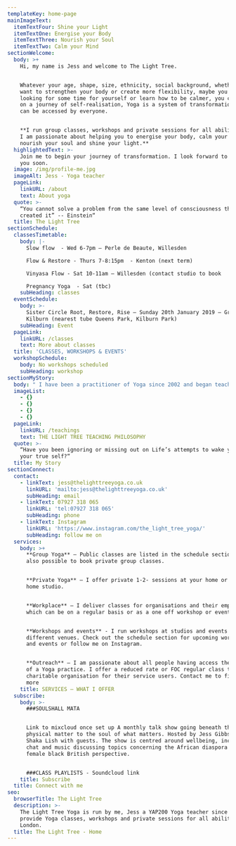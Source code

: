```yaml
---
templateKey: home-page
mainImageText:
  itemTextFour: Shine your Light
  itemTextOne: Energise your Body
  itemTextThree: Nourish your Soul
  itemTextTwo: Calm your Mind
sectionWelcome:
  body: >+
    Hi, my name is Jess and welcome to The Light Tree. 


    Whatever your age, shape, size, ethnicity, social background, whether you
    want to strengthen your body or create more flexibility, maybe you are
    looking for some time for yourself or learn how to be calmer, you could be
    on a journey of self-realisation, Yoga is a system of transformation that
    can be accessed by everyone. 


    **I run group classes, workshops and private sessions for all abilities and
    I am passionate about helping you to energise your body, calm your mind,
    nourish your soul and shine your light.**
  highlightedText: >-
    Join me to begin your journey of transformation. I look forward to meeting
    you soon.
  image: /img/profile-me.jpg
  imageAlt: Jess - Yoga teacher
  pageLink:
    linkURL: /about
    text: About yoga
  quote: >-
    “You cannot solve a problem from the same level of consciousness that
    created it” -- Einstein“
  title: The Light Tree
sectionSchedule:
  classesTimetable:
    body: |-
      Slow flow  - Wed 6-7pm – Perle de Beaute, Willesden 

      Flow & Restore - Thurs 7-8:15pm  - Kenton (next term) 

      Vinyasa Flow - Sat 10-11am – Willesden (contact studio to book

      Pregnancy Yoga  - Sat (tbc)
    subHeading: classes
  eventSchedule:
    body: >-
      Sister Circle Root, Restore, Rise – Sunday 20th January 2019 – Granville,
      Kilburn (nearest tube Queens Park, Kilburn Park)
    subHeading: Event
  pageLink:
    linkURL: /classes
    text: More about classes
  title: 'CLASSES, WORKSHOPS & EVENTS'
  workshopSchedule:
    body: No workshops scheduled
    subHeading: workshop
sectionMyStory:
  body: " I have been a practitioner of Yoga since 2002 and began teaching Yoga in since 2015. \r\n\nI discovered Yoga in a time of transition while I was ending a 9 year relationship and I was looking for some respite, solace and ‘me’ time. \r\n\nAt the end of my first class I felt amazing, so I went back for another and another.  I discovered that through simply spending a regular 90 minutes with myself focused on breathing, moving and becoming still I began to become closer to myself, feel better about myself and in my body. I also started to become aware of some of my limiting beliefs that were preventing me from moving forward that showed up in my practice. My practice mat was like a mirror! I was awoken to the fact that I had not been looking after myself and this had led me to become disconnected, have a lack of clarity of who I was, what I wanted or how to move forward.\r\n\nI had a realisation that putting myself first was necessary to my physical, mental, emotional and spiritual health. Self-care was not selfish but was in fact unselfish. By looking after my own needs I was able to be healthier and happier, have a more positive and productive approach to my life and contribute more to the lives of those in my life, particularly my son who was only 6 at the time.\r\n\nMy life began to move forward. Putting my Yoga into action took some focus, practice and some breaks to remind how much better I felt when I returned, it took some time. Over the years I explored different styles Bikram Hot Yoga, Vinyasa Flow, Ashtanga, Iyengar, Scaravelli, my understanding deepened and my practice developed. \r\n\nIn 2015 I took the opportunity for voluntary redundancy from my pretty intense corporate marketing job. Although I had achieved my goal of a successful marketing career it had become my entire focus and measurement of success, it had taken over and again I had become disconnected. I took the blessing and lesson offered and grabbed the opportunity for a new start and to begin to create a life that better served mySelf. \r\n\nI was blessed to be able to spend time in an ashram with Samyak Yoga School in Mysore, India training to become a teacher in the Ashtanga Yoga lineage. This was the first step on my journey as a teacher and I have continued to train to expand my teaching in Vinyasa Flow, Yin, Restorative and Pregnancy Yoga and will continue to learn, develop my own practice which I share through my teaching.\r\n\nI now realise that, on many occasions in my past, life had been attempting to ‘wake me up’ to mySelf, to connect me, in a more intuitive way, to the innate ability \\[that we all share] to create my life in my vision."
  imageList:
    - {}
    - {}
    - {}
    - {}
  pageLink:
    linkURL: /teachings
    text: THE LIGHT TREE TEACHING PHILOSOPHY
  quote: >-
    “Have you been ignoring or missing out on Life’s attempts to wake you up to
    your true self?“
  title: My Story
sectionConnect:
  contact:
    - linkText: jess@thelighttreeyoga.co.uk
      linkURL: 'mailto:jess@thelighttreeyoga.co.uk'
      subHeading: email
    - linkText: 07927 318 065
      linkURL: 'tel:07927 318 065'
      subHeading: phone
    - linkText: Instagram
      linkURL: 'https://www.instagram.com/the_light_tree_yoga/'
      subHeading: follow me on
  services:
    body: >+
      **Group Yoga** – Public classes are listed in the schedule section. It is
      also possible to book private group classes.


      **Private Yoga** – I offer private 1-2- sessions at your home or at my
      home studio.


      **Workplace** – I deliver classes for organisations and their employees
      which can be on a regular basis or as a one off workshop or event.


      **Workshops and events** - I run workshops at studios and events at
      different venues. Check out the schedule section for upcoming workshops
      and events or follow me on Instagram.


      **Outreach** – I am passionate about all people having access the benefits
      of a Yoga practice. I offer a reduced rate or FOC regular class to one
      charitable organisation for their service users. Contact me to find out
      more
    title: SERVICES – WHAT I OFFER
  subscribe:
    body: >-
      ###SOULSHALL MATA


      Link to mixcloud once set up A monthly talk show going beneath the
      physical matter to the soul of what matters. Hosted by Jess Gibbs and
      Shaka Lish with guests. The show is centred around wellbeing, including
      chat and music discussing topics concerning the African diaspora from the
      female black British perspective.


      ###CLASS PLAYLISTS - Soundcloud link
    title: Subscribe
  title: Connect with me
seo:
  browserTitle: The Light Tree
  description: >-
    The Light Tree Yoga is run by me, Jess a YAP200 Yoga teacher since 2015. I
    provide Yoga classes, workshops and private sessions for all abilities in NW
    London.
  title: The Light Tree - Home
---
```


